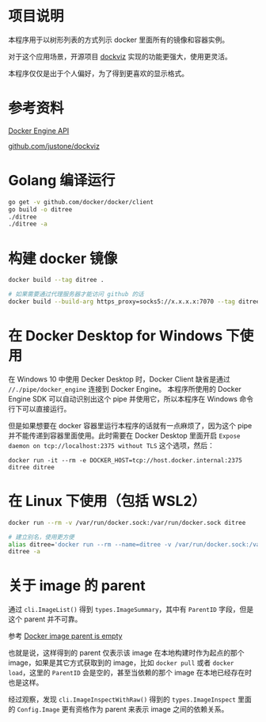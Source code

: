# 项目说明

本程序用于以树形列表的方式列示 docker 里面所有的镜像和容器实例。

对于这个应用场景，开源项目 [dockviz](https://github.com/justone/dockviz) 实现的功能更强大，使用更灵活。

本程序仅仅是出于个人偏好，为了得到更喜欢的显示格式。

# 参考资料

[Docker Engine API](https://docs.docker.com/engine/api/)

[github.com/justone/dockviz](https://github.com/justone/dockviz)

# Golang 编译运行
```sh
go get -v github.com/docker/docker/client
go build -o ditree
./ditree
./ditree -a
```

# 构建 docker 镜像
```sh
docker build --tag ditree .

# 如果需要通过代理服务器才能访问 github 的话
docker build --build-arg https_proxy=socks5://x.x.x.x:7070 --tag ditree .
```

# 在 Docker Desktop for Windows 下使用

在 Windows 10 中使用 Decker Desktop 时，Docker Client 缺省是通过 `//./pipe/docker_engine` 连接到 Docker Engine。
本程序所使用的 Docker Engine SDK 可以自动识别出这个 pipe 并使用它，所以本程序在 Windows 命令行下可以直接运行。

但是如果想要在 docker 容器里运行本程序的话就有一点麻烦了，因为这个 pipe 并不能传递到容器里面使用。此时需要在
Docker Desktop 里面开启 `Expose daemon on tcp://localhost:2375 without TLS` 这个选项，然后：
```
docker run -it --rm -e DOCKER_HOST=tcp://host.docker.internal:2375 ditree ditree
```

# 在 Linux 下使用（包括 WSL2）
```sh
docker run --rm -v /var/run/docker.sock:/var/run/docker.sock ditree

# 建立别名，使用更方便
alias ditree='docker run --rm --name=ditree -v /var/run/docker.sock:/var/run/docker.sock ditree ditree'
ditree -a
```

# 关于 image 的 parent

通过 `cli.ImageList()` 得到 `types.ImageSummary`，其中有 `ParentID` 字段，但是这个 parent 并不可靠。

参考 [Docker image parent is empty](https://github.com/moby/moby/issues/22140#issuecomment-211821828)

也就是说，这样得到的 parent 仅表示该 image 在本地构建时作为起点的那个 image，如果是其它方式获取到的 image，比如
`docker pull` 或者 `docker load`，这里的 `ParentID` 会是空的，甚至当依赖的那个 image 在本地已经存在时也是这样。

经过观察，发现 `cli.ImageInspectWithRaw()` 得到的 `types.ImageInspect` 里面的 `Config.Image` 更有资格作为
parent 来表示 image 之间的依赖关系。
